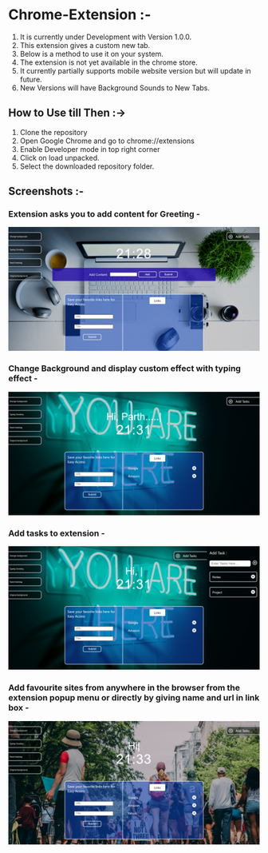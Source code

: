 # Chrome-Extension :-

1. It is currently under Development with Version 1.0.0.
2. This extension gives a custom new tab. 
3. Below is a method to use it on your system. 
4. The extension is not yet available in the chrome store.
5. It currently partially supports mobile website version but will update in future.
6. New Versions will have Background Sounds to New Tabs. 

## How to Use till Then :->

1. Clone the repository
2. Open Google Chrome and go to chrome://extensions
3. Enable Developer mode in top right corner
4. Click on load unpacked.
5. Select the downloaded repository folder.

## Screenshots :-

### Extension asks you to add content for Greeting -

![](Images/NewTabImages/Add_Content_for_Greeting.png)

### Change Background and display custom effect with typing effect -

![](Images/NewTabImages/Change_Background.png)

### Add tasks to extension -

![](Images/NewTabImages/Add_Tasks.png)

### Add favourite sites from anywhere in the browser from the extension popup menu or directly by giving name and url in link box -

![](Images/NewTabImages/Add_Favourite_Sites.png)